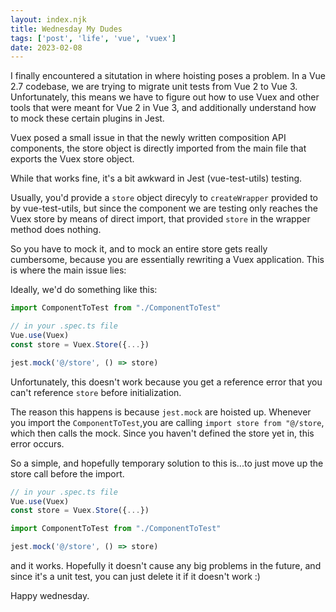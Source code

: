 ```yaml
---
layout: index.njk
title: Wednesday My Dudes
tags: ['post', 'life', 'vue', 'vuex']
date: 2023-02-08
---
```


I finally encountered a situtation in where hoisting poses a problem. In a Vue 2.7 codebase, we are trying to migrate unit tests from Vue 2 to Vue 3. Unfortunately, this means we have to figure out how to use Vuex and other tools that were meant for Vue 2 in Vue 3, and additionally understand how to mock these certain plugins in Jest. 

Vuex posed a small issue in that the newly written composition API components, the store object is directly imported from the main file that exports the Vuex store object. 

While that works fine, it's a bit awkward in Jest (vue-test-utils) testing.

Usually, you'd provide a `store` object direcyly to `createWrapper` provided to by vue-test-utils, but since the component we are testing only reaches the Vuex store by means of direct import, that provided `store` in the wrapper method does nothing. 

So you have to mock it, and to mock an entire store gets really cumbersome, because you are essentially rewriting a Vuex application. This is where the main issue lies:

Ideally, we'd do something like this:
```javascript
import ComponentToTest from "./ComponentToTest"

// in your .spec.ts file
Vue.use(Vuex)
const store = Vuex.Store({...})

jest.mock('@/store', () => store)
```

Unfortunately, this doesn't work because you get a reference error that you can't reference `store` before initialization. 

The reason this happens is because `jest.mock` are hoisted up. Whenever you import the `ComponentToTest`,you are calling `import store from "@/store`, which then calls the mock. Since you haven't defined the store yet in, this error occurs. 

So a simple, and hopefully temporary solution to this is...to just move up the store call before the import. 

```javascript
// in your .spec.ts file
Vue.use(Vuex)
const store = Vuex.Store({...})

import ComponentToTest from "./ComponentToTest"

jest.mock('@/store', () => store)
```

and it works. Hopefully it doesn't cause any big problems in the future, and since it's a unit test, you can just delete it if it doesn't work :) 

Happy wednesday.


